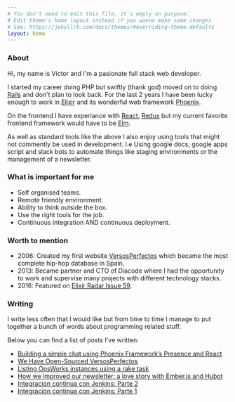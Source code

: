 ```yaml
---
# You don't need to edit this file, it's empty on purpose.
# Edit theme's home layout instead if you wanna make some changes
# See: https://jekyllrb.com/docs/themes/#overriding-theme-defaults
layout: home
---
```


### About

Hi, my name is Víctor and I'm a pasionate full stack web developer.

I started my career doing PHP but swiftly (thank god) moved on to doing [Rails](http://rubyonrails.org/)
and don't plan to look back. For the last 2 years I have been lucky enough to work in [Elixir](https://elixir-lang.org/) and its wonderful web framework [Phoenix](http://phoenixframework.org/).

On the frontend I have experiance with [React](https://reactjs.org/),
[Redux](https://redux.js.org/) but my current favorite frontend framework would
have to be [Elm](http://elm-lang.org/).

As well as standard tools like the above I also enjoy using tools that might not
commently be used in development. I.e Using google docs, google apps script and
slack bots to automate things like staging environments or the management of a newsletter.


### What is important for me

 - Self organised teams.
 - Remote friendly environment.
 - Ability to think outside the box.
 - Use the right tools for the job.
 - Continuous integration AND continuous deployment.


### Worth to mention

- 2006: Created my first website [VersosPerfectos](http://versosperfectos.com/)
which became the most complete hip-hop database in Spain.
- 2013: Became partner and CTO of Diacode where I had the opportunity to work
and supervise many projects with different technology stacks.
- 2016: Featured on [Elixir Radar Issue 59](https://app.rdstation.com.br/mail/d9e87346-37d6-4b59-aaa9-082ff6c0d3f9).


### Writing

I write less often that I would like but from time to time I manage to put together a bunch of words about programming related stuff.

Below you can find a list of posts I've written:

 - [Building a simple chat using Phoenix Framework’s Presence and React](https://blog.diacode.com/building-a-simple-chat-using-phoenix-framework-presence-and-react)
 - [We Have Open-Sourced VersosPerfectos](https://blog.diacode.com/we-have-open-sourced-versosperfectos)
 - [Listing OpsWorks instances using a rake task](https://blog.diacode.com/listing-opsworks-instances-using-a-rake-task)
 - [How we improved our newsletter: a love story with Ember.js and Hubot](https://blog.diacode.com/how-we-improved-our-newsletter)
 - [Integración continua con Jenkins: Parte 2](https://blog.diacode.com/integracion-continua-con-jenkins-parte-2-configurar-proyecto-rails-e-integracion-con-bitbucket-y-hipchat)
 - [Integración continua con Jenkins: Parte 1](https://blog.diacode.com/integracion-continua-con-jenkins-parte-1-introduccion-e-instalacion)
